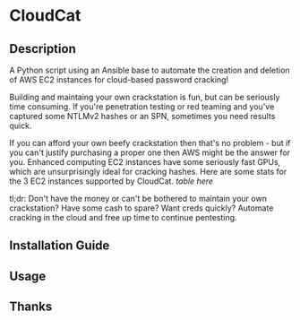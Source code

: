 # CloudCat
## Description
A Python script using an Ansible base to automate the creation and deletion of AWS EC2 instances for cloud-based password cracking!

Building and maintaing your own crackstation is fun, but can be seriously time consuming. If you're penetration testing or red teaming and you've captured some NTLMv2 hashes or an SPN, sometimes you need results quick.

If you can afford your own beefy crackstation then that's no problem - but if you can't justify purchasing a proper one then AWS might be the answer for you. Enhanced computing EC2 instances have some seriously fast GPUs, which are unsurprisingly ideal for cracking hashes. Here are some stats for the 3 EC2 instances supported by CloudCat.
*table here*

tl;dr: Don't have the money or can't be bothered to maintain your own crackstation? Have some cash to spare? Want creds quickly? Automate cracking in the cloud and free up time to continue pentesting.

## Installation Guide
## Usage
## Thanks
